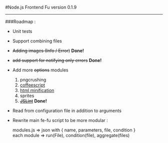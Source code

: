 #Node.js Frontend Fu version 0.1.9
***
###Roadmap :
*  Unit tests

* Support combining files

* <del>Adding images (Info / Error)</del> **Done!**

* <del>add support for notifying only errors</del> **Done!**

*	Add more <del>options</del> modules
	1. pngcrushing
	2. [coffeescript](https://github.com/jashkenas/coffee-script)
	3. [html minification](https://github.com/kangax/html-minifier/)
	4. sprites
	5. <del>[JSLint](https://github.com/reid/node-jslint)</del> **Done!**

* Read from configuration file in addition to arguments

* Rewrite main fe-fu script to be more modular :

    modules.js => json with { name, parameters, file, condition }  
    each module => run(File), condition(file), aggregate(files)  

